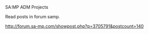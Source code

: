 SA:MP ADM Projects

Read posts in forum samp.

http://forum.sa-mp.com/showpost.php?p=3705791&postcount=140